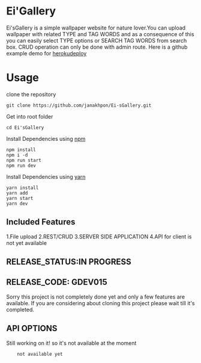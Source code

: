# Ei'Gallery
  Ei'sGallery is a simple wallpaper website for nature lover.You can upload wallpaper with related TYPE and TAG WORDS and as a consequence of this you can easily select TYPE options or SEARCH TAG WORDS from search box. CRUD operation can only be done with admin route. Here is a github example demo for [herokudeploy](https://ei-sgallery.herokuapp.com/)



# Usage

clone the repository

    git clone https://github.com/janakhpon/Ei-sGallery.git

Get into root folder

    cd Ei'sGallery

Install Dependencies using [npm](https://www.npmjs.com/)

    npm install
    npm i -d
    npm run start
    npm run dev

Install Dependencies using [yarn](https://yarnpkg.com/en/)

    yarn install
    yarn add
    yarn start
    yarn dev

## Included Features
 1.File upload
 2.REST/CRUD
 3.SERVER SIDE APPLICATION
 4.API for client is not yet available

## RELEASE_STATUS:IN PROGRESS
## RELEASE_CODE: GDEV015
 Sorry this project is not completely done yet and only a few features are available. If you are considering about cloning this project please wait till it's completed.

## API OPTIONS
 Still working on it! so it's not available at the moment
    
```bash
    not available yet
```


```

